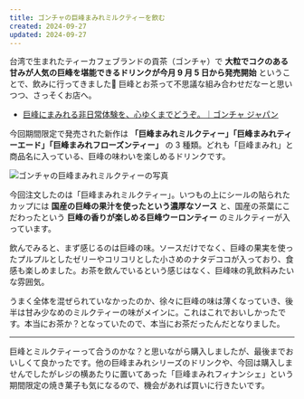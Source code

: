 ```yaml
---
title: ゴンチャの巨峰まみれミルクティーを飲む
created: 2024-09-27
updated: 2024-09-27
---
```


台湾で生まれたティーカフェブランドの貢茶（ゴンチャ）で **大粒でコクのある甘みが人気の巨峰を堪能できるドリンクが今月 9 月 5 日から発売開始** ということで、飲みに行ってきました🧋 巨峰とお茶って不思議な組み合わせだなーと思いつつ、さっそくお店へ。

- [巨峰にまみれる非日常体験を、心ゆくまでどうぞ。｜ゴンチャ ジャパン](https://campaign.gongcha.co.jp/kyoho-mamire-2024/index.html)

今回期間限定で発売された新作は **「巨峰まみれミルクティー」「巨峰まみれティーエード」「巨峰まみれフローズンティー」** の 3 種類。どれも「巨峰まみれ」と商品名に入っている、巨峰の味わいを楽しめるドリンクです。

![ゴンチャの巨峰まみれミルクティーの写真](f6185d52-4cc9-4071-01b4-47a6ac98c500)

今回注文したのは「巨峰まみれミルクティー」。いつもの上にシールの貼られたカップには **国産の巨峰の果汁を使ったという濃厚なソース** と、国産の茶葉にこだわったという **巨峰の香りが楽しめる巨峰ウーロンティー** のミルクティーが入っています。

飲んでみると、まず感じるのは巨峰の味。ソースだけでなく、巨峰の果実を使ったプルプルとしたゼリーやコリコリとした小さめのナタデココが入っており、食感も楽しめました。お茶を飲んでいるという感じはなく、巨峰味の乳飲料みたいな雰囲気。

うまく全体を混ぜられていなかったのか、徐々に巨峰の味は薄くなっていき、後半は甘み少なめのミルクティーの味がメインに。これはこれでおいしかったです。本当にお茶か？となっていたので、本当にお茶だったんだとなりました。

---

巨峰とミルクティーって合うのかな？と思いながら購入しましたが、最後までおいしくて良かったです。他の巨峰まみれシリーズのドリンクや、今回は購入しませんでしたがレジの横あたりに置いてあった「巨峰まみれフィナンシェ」という期間限定の焼き菓子も気になるので、機会があれば買いに行きたいです。
